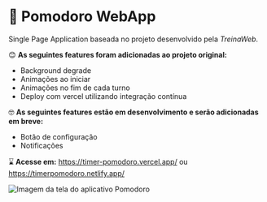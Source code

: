 # :tomato: Pomodoro WebApp

Single Page Application baseada no projeto desenvolvido pela *TreinaWeb*.

:blush: **As seguintes features foram adicionadas ao projeto original:**

- Background degrade
- Animações ao iniciar
- Animações no fim de cada turno
- Deploy com vercel utilizando integração contínua

:nerd_face: **As seguintes features estão em desenvolvimento e serão adicionadas em breve:**

- Botão de configuração
- Notificações

:hourglass: **Acesse em:** https://timer-pomodoro.vercel.app/ ou https://timerpomodoro.netlify.app/

![Imagem da tela do aplicativo Pomodoro ](https://i.imgur.com/E06tgUW.png)